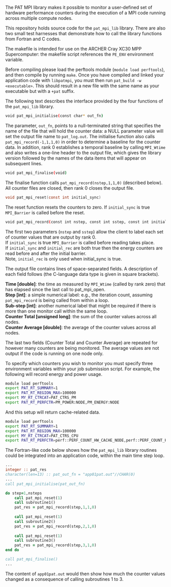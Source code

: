 The PAT MPI library makes it possible to monitor a user-defined set of
hardware performance counters during the execution of a MPI code running
across multiple compute nodes.

This repository holds source code for the `pat_mpi_lib` library. There are
also two small test harnesses that demonstrate how to call the library
functions from Fortran and C codes.

The makefile is intended for use on the ARCHER Cray XC30 MPP Supercomputer:
the makefile script references the `PE_ENV` environment variable.

Before compiling please load the perftools module (`module load perftools`),
and then compile by running `make`. Once you have compiled and linked your
application code with `libpatmpi`, you must then run `pat_build -w <executable>`.
This should result in a new file with the same name as your executable but
with a `+pat` suffix.


The following text describes the interface provided by the four functions
of the `pat_mpi_lib` library.

```bash
void pat_mpi_initialise(const char* out_fn)
```

The parameter, `out_fn`, points to a null-terminated string that specifies the name of the file that will hold the counter data: a NULL parameter value will set the output file name to `pat_log.out`. The initialise function also calls `pat_mpi_record(-1,1,1,0)` in order to determine a baseline for the counter data. In addition, rank 0 establishes a temporal baseline by calling `MPI_Wtime` and also writes a one-line header to the output file, which gives the library version followed by the names of the data items that will appear on subsequent lines.

```bash
void pat_mpi_finalise(void)
```

The finalise function calls `pat_mpi_record(nstep,1,1,0)` (described below). All counter files are closed, then rank 0 closes the output file.

```c
void pat_mpi_reset(const int initial_sync)
```
The reset function resets the counters to zero. If `initial_sync` is true `MPI_Barrier` is called before the reset.

```bash
void pat_mpi_record(const int nstep, const int sstep, const int initial_sync, const int initial_rec)
```

The first two parameters (`nstep` and `sstep`) allow the client to label each set of counter values that are output by rank 0.<br>
If `initial_sync` is true `MPI_Barrier` is called before reading takes place.<br>
If `initial_sync` and `initial_rec` are both true then the energy counters are read before and after the initial barrier.<br> Note, `initial_rec` is only used when initial_sync is true.

The output file contains lines of space-separated fields. A description of each field follows (the  C-language data type is given in square brackets).

**Time [double]**: the time as measured by `MPI_Wtime` (called by rank zero) that has elapsed since the last call to pat_mpi_open.<br> 
**Step [int]**: a simple numerical label: e.g., the iteration count, assuming `pat_mpi_record` is being called from within a loop.<br> 
**Sub-step [int]**: another numerical label that might be required if there is more than one monitor call within the same loop.<br>
**Counter Total [unsigned long]**: the sum of the counter values across all nodes.<br>
**Counter Average [double]**: the average of the counter values across all nodes. 

The last two fields (Counter Total and Counter Average) are repeated for however many counters are being monitored. The
average values are not output if the code is running on one node only.

To specify which counters you wish to monitor you must specify three environment variables within your job submission
script. For example, the following will record energy and power usage.

```bash
module load perftools
export PAT_RT_SUMMARY=1
export PAT_RT_REGION_MAX=100000
export MY_RT_CTRCAT=PAT_CTRS_PM
export PAT_RT_PERFCTR=PM_POWER:NODE,PM_ENERGY:NODE
```

And this setup will return cache-related data.

```bash
module load perftools
export PAT_RT_SUMMARY=1
export PAT_RT_REGION_MAX=100000
export MY_RT_CTRCAT=PAT_CTRS_CPU
export PAT_RT_PERFCTR=perf::PERF_COUNT_HW_CACHE_NODE,perf::PERF_COUNT_HW_CACHE_LL,perf::PERF_COUNT_HW_CACHE_L1D
```

The Fortran-like code below shows how the `pat_mpi_lib` library routines could be integrated into an application code, within the main time step loop.

```fortran
...
integer :: pat_res
character(len=13) :: pat_out_fn = "app01pat.out"//CHAR(0)
...
call pat_mpi_initialise(pat_out_fn)

do step=1,nsteps
    call pat_mpi_reset(1)
    call subroutine1()
    pat_res = pat_mpi_record(step,1,1,0)
    
    call pat_mpi_reset(1)
    call subroutine2()
    pat_res = pat_mpi_record(step,2,1,0)
    
    call pat_mpi_reset(1)
    call subroutine3()
    pat_res = pat_mpi_record(step,3,1,0)
end do

call pat_mpi_finalise()
...

```

The content of `app01pat.out` would then show how much the counter values changed as a consequence of calling subroutines 1 to 3.
